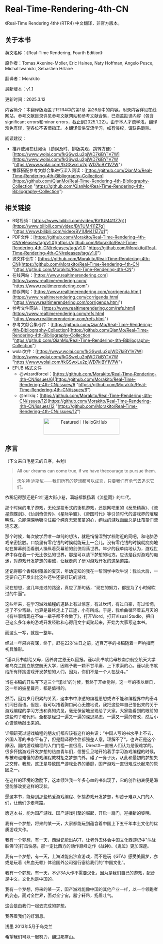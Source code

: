# Real-Time-Rendering-4th-CN
《Real-Time Rendering 4th》 (RTR4) 中文翻译，非官方版本。

## 关于本书

英文名称：《Real-Time Rendering, Fourth Edition》

原作者：Tomas Akenine-Moller, Eric Haines, Naty Hoffman, Angelo Pesce, Michal lwanicki, Sebastien Hillaire

翻译者：Morakito

最新版本：v1.1

更新时间：2025.3.12

内容简介：本翻译版涵盖了RTR4中的第1章-第26章中的内容。附录内容详见在线网站，参考文献目录详见参考文献网站和参考文献合集，已涵盖勘误内容（包含significant errors和minor errors，截止到2025.1.22）。由于本人才疏学浅，翻译难免有误，望各位不吝惜指正。本翻译仅供交流学习，如有侵权，请联系删除。

阅读建议：
- 推荐使用在线阅读（勘误及时、排版美观、跳转方便）：[https://www.wolai.com/fkGSwxLu2pjWD7kiBY1V7W](https://www.wolai.com/fkGSwxLu2pjWD7kiBY1V7W "https://www.wolai.com/fkGSwxLu2pjWD7kiBY1V7W")
- 推荐搭配参考文献合集进行深入阅读：[https://github.com/QianMo/Real-Time-Rendering-4th-Bibliography-Collection](https://github.com/QianMo/Real-Time-Rendering-4th-Bibliography-Collection "https://github.com/QianMo/Real-Time-Rendering-4th-Bibliography-Collection")

## 相关链接

-   B站视频：[https://www.bilibili.com/video/BV1UM411Z7g1](https://www.bilibili.com/video/BV1UM411Z7g1 "https://www.bilibili.com/video/BV1UM411Z7g1")
-   PDF文件：[https://github.com/Morakito/Real-Time-Rendering-4th-CN/releases/tag/v1.0](https://github.com/Morakito/Real-Time-Rendering-4th-CN/releases/tag/v1.0 "https://github.com/Morakito/Real-Time-Rendering-4th-CN/releases/tag/v1.0")
-   源文件仓库：[https://github.com/Morakito/Real-Time-Rendering-4th-CN](https://github.com/Morakito/Real-Time-Rendering-4th-CN "https://github.com/Morakito/Real-Time-Rendering-4th-CN")
-   在线网站：[https://www.realtimerendering.com](https://www.realtimerendering.com/ "https://www.realtimerendering.com")
-   勘误网站：[https://www.realtimerendering.com/corrigenda.html](https://www.realtimerendering.com/corrigenda.html "https://www.realtimerendering.com/corrigenda.html")
-   参考文件网站：[https://www.realtimerendering.com/refs.html](https://www.realtimerendering.com/refs.html "https://www.realtimerendering.com/refs.html")
-   参考文献合集仓库：[https://github.com/QianMo/Real-Time-Rendering-4th-Bibliography-Collection](https://github.com/QianMo/Real-Time-Rendering-4th-Bibliography-Collection "https://github.com/QianMo/Real-Time-Rendering-4th-Bibliography-Collection")
-   wolai文件：[https://www.wolai.com/fkGSwxLu2pjWD7kiBY1V7W](https://www.wolai.com/fkGSwxLu2pjWD7kiBY1V7W "https://www.wolai.com/fkGSwxLu2pjWD7kiBY1V7W")
-   EPUB 格式文件
    - @wizardforcel：[https://github.com/Morakito/Real-Time-Rendering-4th-CN/issues/6](https://github.com/Morakito/Real-Time-Rendering-4th-CN/issues/6 "https://github.com/Morakito/Real-Time-Rendering-4th-CN/issues/6")
    - @milkiq：[https://github.com/Morakito/Real-Time-Rendering-4th-CN/issues/12](https://github.com/Morakito/Real-Time-Rendering-4th-CN/issues/12 "https://github.com/Morakito/Real-Time-Rendering-4th-CN/issues/12")


<p align="center">
<a href="https://hellogithub.com/repository/b5e41e9eafaa4bc9bdd282ee18bd78ad" target="_blank"><img src="https://api.hellogithub.com/v1/widgets/recommend.svg?rid=b5e41e9eafaa4bc9bdd282ee18bd78ad&claim_uid=hq2FmcaMnxAv60o" alt="Featured｜HelloGitHub" style="width: 250px; height: 54px;" width="250" height="54" /></a>
</p>

## 序言

（下文来自毛星云的自序，共勉）

> All our dreams can come true, if we have thecourage to pursue them.

> 沃尔特·迪斯尼——我们所有的梦想都可以成真，只要我们有勇气去追求它们。&#x20;

依稀记得那还是F4红遍大街小巷，满城都飘扬着《流星雨》的年代。

那个时候的电子游戏，无论是投币式的街机游戏，还是网吧里的《反恐精英》、《流星蝴蝶剑》、《仙剑奇侠传》、《星际争霸》、《帝国时代》等引领时代的游戏界的璀璨明珠，总能深深地吸引住每个纯真无邪孩童的心，绚烂的游戏画面总是让孩童们流连忘返。

那个时候，每次放学后唯一单纯的想法，就是悄悄溜到学校附近的网吧，和电脑游戏亲密接触。口袋里有零花钱的时候就能玩上一会儿，没有零花钱的时候就痴痴地站在屏幕前面看别人操纵着荧幕前的剑侠闯荡世界。年少的我单纯地认为，游戏世界中存在着一个无比恢弘的世界，那是可以装下梦想的地方。应该是我对游戏的痴迷，对游戏开发梦想的虔诚，让我走向了研习游戏开发的这条道路。

还记得那个香樟树覆盖的夏天，年幼无知的我在一帮同学中吹牛说：我长大后，一定要自己开发出比这些还牛还要好玩的游戏。

现在想想，这几年走过的路途，真应了那句话，“现在的努力，都是为了小时候吹过的牛逼”。

这些年来，在学习游戏编程的道路上有过惊喜，有过坎坷，有过自豪，有过怅惘，走了不少弯路，也算是最终走上了正途，小有所成。于是，我单曲循环着五月天的《有些事情现在不做一辈子都不会做了》，打开Word，打开Visual Studio，把自己这么多年来的游戏开发经验和心得用文字凝聚起来，开始为大家写这本书。

而这么一写，就是一整年。

经过一年夙兴夜寐，终于，赶在22岁生日之前，近百万字的书稿随着一声响指而初具雏形。

“谨以此书献给父母，因养育之恩无以回报。谨以此书献给母校南京航空航天大学和乌克兰国立航空航天大学，因赐予我一颗不甘平庸、上下求索的心。谨以此书献给所有怀揣游戏开发梦想的人们，因为，你们不是一个人在战斗。”

当在书稿的开头写下这三个“谨以”的时候，我终于开始觉得，这一年的夜以继日，这一年的披星戴月，都是值得的。

然而，因为岁月积累的关系，这本书中渗透的编程思想或许不能和编程界中的泰斗们同日而语。但是，我可以捂着胸口问心无愧地说，我把这些年自己悟出来的关于游戏编程的学习方法和真知灼见，毫无保留地呈现给了大家。大家能看到的眼前的这些句子和代码，全都是经过一遍又一遍的深思熟虑，一遍又一遍的修改，然后小心谨慎地敲出来的。

详细研究过游戏编程的朋友们都应该有这样的共识：“中国人写的书水平上不去，外国人写的书水平有了，但是翻译得往往都强差人意，理解不了”。也许正是这个原因，国内游戏编程的入门门槛一直很高，DirectX一直被人们认为是很难学的。很多怀揣游戏开发梦想的热血青年们，信誓旦旦地开始着手学习游戏编程的时候，却被晦涩难懂的游戏编程教材拒之梦想门外，碰了一鼻子灰，从此和最初的梦想失之交臂。我想，这正是导致国产游戏业界的萎靡，国产游戏一直很难成长起来的原因之一。

在这样的环境的激励下，这本倾注我一年多心血的书出现了，它的创作初衷便是渴望能够改变这样的现状。

愿这本书，能帮到那些热爱游戏编程、怀揣游戏开发梦想，却苦于难以入门的人们，让他们少走弯路。

愿这本书，能为国产游戏、国产游戏引擎的崛起，开启一扇门，迎接新的黎明。

我有一个梦想，将来的某一天，大家都能玩到蕴含着中国上下五千年本土文化的优质游戏大作。

我有一个梦想，有一天，西游记能出ACT，让老外去体会中国文化西游记中”斗战胜佛”的打击快感，那一定比西方的动作巅峰之作《战神》、《鬼泣》更加深邃。

我有一个梦想，有一天，上海滩能出沙盒游戏，而不是玩《GTA》感受美国梦，亦或是玩着《热血无赖》体验国外公司强行塞给我们的“中国文化”。

我有一个梦想，有一天，不少3A大作不需要汉化，因为是我们自己的游戏，配音是中文，文化也是中国的。

我有一个梦想，将来的某一天，国产游戏能像中国的其他产业一样，以一个领跑者的姿态，面对全世界，面对全宇宙，器宇轩昂，扬眉吐气。

这会是由我们一起去完成的梦想。

我等着我们的好消息。

浅墨 2013年5月于乌克兰

希望我们可以一起努力，翻过那座山。
